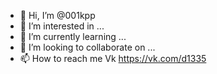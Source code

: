 - 👋 Hi, I’m @001kpp
- 👀 I’m interested in ...
- 🌱 I’m currently learning ...
- 💞️ I’m looking to collaborate on ...
- 📫 How to reach me Vk https://vk.com/d1335

<!---
001kpp/001kpp is a ✨ special ✨ repository because its `README.md` (this file) appears on your GitHub profile.
You can click the Preview link to take a look at your changes.
--->
